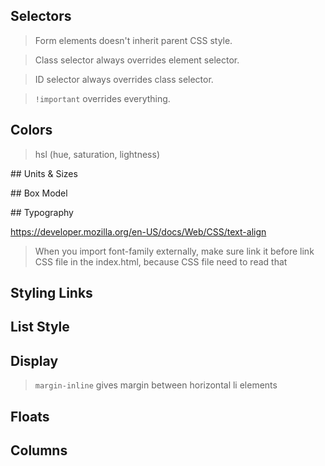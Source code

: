 ## Selectors

>Form elements doesn't inherit parent CSS style.

>Class selector always overrides element selector.

>ID selector always overrides class selector.

>`!important` overrides everything.

## Colors

>hsl (hue, saturation, lightness)

## Units & Sizes

## Box Model

## Typography

https://developer.mozilla.org/en-US/docs/Web/CSS/text-align

>When you import font-family externally, make sure link it before link CSS file in the index.html, because CSS file need to read that

## Styling Links

## List Style

## Display

>`margin-inline` gives margin between horizontal li elements

## Floats

## Columns